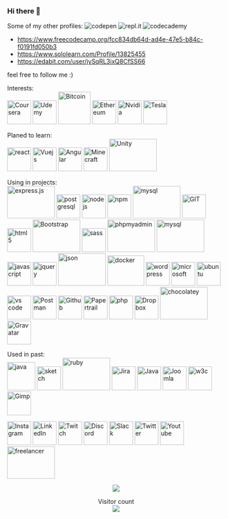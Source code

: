 ### Hi there 👋

Some of my other profiles:
 <img src="https://www.vectorlogo.zone/logos/codepen/codepen-icon.svg" alt="codepen"/> 
 <img src="https://www.vectorlogo.zone/logos/replit/replit-icon.svg" alt="repl.it"/>
<img src="https://www.vectorlogo.zone/logos/codecademy/codecademy-ar21.svg" alt="codecademy"/>
- https://www.freecodecamp.org/fcc834db64d-ad4e-47e5-b84c-f0191fd050b3
- https://www.sololearn.com/Profile/13825455
- https://edabit.com/user/jySqRL3ixQ8CfSS66


<!-- https://www.vectorlogo.zone/logos/codecademy/codecademy-icon.svg -->
<!-- https://www.vectorlogo.zone/logos/grasshopper/grasshopper-icon.svg -->

feel free to follow me :)

<!-- missing: Adobe, unreal-->



<p align="center">
  
<!-- <img src="https://www.vectorlogo.zone/logos/mongodb/mongodb-icon.svg" alt="mongodb" width="55" height="55"/>

<img src="https://www.vectorlogo.zone/logos/apple/apple-tile.svg" alt="apple" width="55" height="55"/> -->

</p>

<p>Interests: <br />
<img src="https://www.vectorlogo.zone/logos/coursera/coursera-icon.svg" alt="Coursera"  height="55"/>
<img src="https://www.vectorlogo.zone/logos/udemy/udemy-icon.svg" alt="Udemy"  height="55"/>
<img src="https://www.vectorlogo.zone/logos/bitcoin/bitcoin-icon.svg" alt="Bitcoin"  height="75"/> 
<img src="https://www.vectorlogo.zone/logos/ethereum/ethereum-icon.svg" alt="Ethereum" width="55" height="55"/>
<img src="https://www.vectorlogo.zone/logos/nvidia/nvidia-icon.svg" alt="Nvidia" width="55" height="55"/>
<img src="https://www.vectorlogo.zone/logos/tesla/tesla-icon.svg" alt="Tesla" width="55" height="55"/>

</p>


<p>Planed to learn:<br />
<img src="https://www.vectorlogo.zone/logos/reactjs/reactjs-icon.svg" alt="react" width="55" height="55"/>
<img src="https://www.vectorlogo.zone/logos/vuejs/vuejs-ar21.svg" alt="Vuejs" width="55" height="55"/>
<img src="https://www.vectorlogo.zone/logos/angular/angular-icon.svg" alt="Angular" width="55" height="55"/>
<img src="https://www.vectorlogo.zone/logos/minecraft/minecraft-icon.svg" alt="Minecraft" width="55" height="55"/>
<img src="https://www.vectorlogo.zone/logos/unity3d/unity3d-icon.svg" alt="Unity" width="110" height="75"/> 
    <!-- <img src="https://www.vectorlogo.zone/logos/python/python-icon.svg" alt="python" width="55" height="55"/> -->
    <!-- <img src="https://www.vectorlogo.zone/logos/android/android-icon.svg" alt="android" width="55" height="55"/> -->
    <!-- <img src="https://www.vectorlogo.zone/logos/microsoft_azure/microsoft_azure-icon.svg" alt="azure" width="55" height="55"/>  -->
</p>


<p>Using in projects:<br />
<img src="https://www.vectorlogo.zone/logos/expressjs/expressjs-icon.svg" alt="express.js" width="110" height="75"/> 
<img src="https://www.vectorlogo.zone/logos/postgresql/postgresql-icon.svg" alt="postgresql" width="55" height="55"/>
<img src="https://www.vectorlogo.zone/logos/nodejs/nodejs-icon.svg" alt="nodejs" width="55" height="55"/>
<img src="https://www.vectorlogo.zone/logos/npmjs/npmjs-ar21.svg" alt="npm" width="55" height="55"/>
<img src="https://www.vectorlogo.zone/logos/mysql/mysql-ar21.svg" alt="mysql" width="110" height="75"/> 
<img src="https://www.vectorlogo.zone/logos/git-scm/git-scm-icon.svg" alt="GIT" width="55" height="55"/> 
<img src="https://www.vectorlogo.zone/logos/w3_html5/w3_html5-icon.svg" alt="html 5" width="55" height="55"/>
<img src="https://www.vectorlogo.zone/logos/getbootstrap/getbootstrap-icon.svg" alt="Bootstrap" width="110" height="75"/>
<img src="https://www.vectorlogo.zone/logos/sass-lang/sass-lang-icon.svg" alt="sass" width="55" height="55"/>
<img src="https://www.vectorlogo.zone/logos/phpmyadmin/phpmyadmin-icon.svg" alt="phpmyadmin" width="110" height="75"/> 
<img src="https://www.vectorlogo.zone/logos/mysql/mysql-ar21.svg" alt="mysql" width="110" height="75"/> 
<img src="https://www.vectorlogo.zone/logos/javascript/javascript-icon.svg" alt="javascript" width="55" height="55"/>
<img src="https://www.vectorlogo.zone/logos/jquery/jquery-icon" alt="jquery" width="55" height="55"/>
<img src="https://www.vectorlogo.zone/logos/json/json-ar21.svg" alt="json" width="110" height="75"/> 
<img src="https://www.vectorlogo.zone/logos/docker/docker-official.svg" alt="docker" width="85" height="70"/> 
<img src="https://www.vectorlogo.zone/logos/wordpress/wordpress-icon.svg" alt="wordpress" width="55" height="55"/>
<img src="https://www.vectorlogo.zone/logos/microsoft/microsoft-icon.svg" alt="microsoft" width="55" height="55"/>
<img src="https://www.vectorlogo.zone/logos/ubuntu/ubuntu-tile.svg" alt="ubuntu" width="55" height="55"/>
<img src="https://www.vectorlogo.zone/logos/visualstudio_code/visualstudio_code-icon.svg" alt="vs code" width="55" height="55"/>
<img src="https://www.vectorlogo.zone/logos/getpostman/getpostman-icon.svg" alt="Postman" width="55" height="55"/>
<img src="https://www.vectorlogo.zone/logos/github/github-icon.svg" alt="Github" width="55" height="55"/>
<img src="https://www.vectorlogo.zone/logos/papertrailapp/papertrailapp-icon.svg" alt="Papertrail" width="55" height="55"/>
<img src="https://www.vectorlogo.zone/logos/php/php-horizontal.svg" alt="php" width="55" height="55"/>
<img src="https://www.vectorlogo.zone/logos/dropbox/dropbox-icon.svg" alt="Dropbox" width="55" height="55"/>
<img src="https://www.vectorlogo.zone/logos/chocolatey/chocolatey-icon.svg" alt="chocolatey" width="110" height="75"/> 
<img src="https://www.vectorlogo.zone/logos/gravatar/gravatar-icon.svg" alt="Gravatar" width="55" height="55"/>
</ p>



<!--
- 🔭 I’m currently working on ...
- 🌱 I’m currently learning ...
- 👯 I’m looking to collaborate on ...
- 🤔 I’m looking for help with ...
- 💬 Ask me about ...
- 📫 How to reach me: ...
- 😄 Pronouns: ...
- ⚡ Fun fact: ...
-->

Used in past:<br />
<img src="https://www.vectorlogo.zone/logos/java/java-icon.svg" alt="java" width="65" height="65"/> 
<img src="https://www.vectorlogo.zone/logos/sketchapp/sketchapp-icon.svg" alt="sketch" width="55" height="55"/>
<img src="https://www.vectorlogo.zone/logos/ruby-lang/ruby-lang-icon.svg" alt="ruby" width="110" height="75"/> 
<img src="https://www.vectorlogo.zone/logos/atlassian_jira/atlassian_jira-icon.svg" alt="Jira" width="55" height="55"/>
<img src="https://www.vectorlogo.zone/logos/java/java-vertical.svg" alt="Java" width="55" height="55"/>
<img src="https://www.vectorlogo.zone/logos/joomla/joomla-icon.svg" alt="Joomla" width="55" height="55"/>
<img src="https://www.vectorlogo.zone/logos/w3c_xml/w3c_xml-icon.svg" alt="w3c" width="55" height="55"/>
<img src="https://www.vectorlogo.zone/logos/gimp/gimp-icon.svg" alt="Gimp" width="55" height="55"/>


<!-- social media -->
<img src="https://www.vectorlogo.zone/logos/instagram/instagram-icon.svg" alt="Instagram" width="55" height="55"/>
<img src="https://www.vectorlogo.zone/logos/linkedin/linkedin-tile.svg" alt="LinkedIn" width="55" height="55"/>
<img src="https://www.vectorlogo.zone/logos/twitch/twitch-icon.svg" alt="Twitch" width="55" height="55"/>
<img src="https://www.vectorlogo.zone/logos/discordapp/discordapp-tile.svg" alt="Discord" width="55" height="55"/>
<img src="https://www.vectorlogo.zone/logos/slack/slack-icon.svg" alt="Slack" width="55" height="55"/>
<img src="https://www.vectorlogo.zone/logos/twitter/twitter-official.svg" alt="Twitter" width="55" height="55"/>
<img src="https://www.vectorlogo.zone/logos/youtube/youtube-icon.svg" alt="Youtube" width="55" height="55"/>

<img src="https://www.vectorlogo.zone/logos/freelancer/freelancer-icon.svg" alt="freelancer" width="110" height="75"/> 


<!-- source: https://github.com/anuraghazra/github-readme-stats -->
<p align="center"> <img src="https://github-readme-stats.vercel.app/api/top-langs/?username=itsAnyTime&langs_count=10&theme=chartreuse-dark&layout=compact" /></p>

<p align="center"> 
Visitor count<br>
<img src="https://profile-counter.glitch.me/itsAnyTime/count.svg" />
</p>